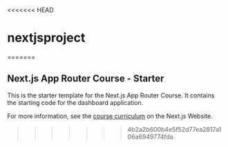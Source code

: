 <<<<<<< HEAD
# nextjsproject
=======
## Next.js App Router Course - Starter

This is the starter template for the Next.js App Router Course. It contains the starting code for the dashboard application.

For more information, see the [course curriculum](https://nextjs.org/learn) on the Next.js Website.
>>>>>>> 4b2a2b600b4e5f52d77ea2817a106a6949774fda
